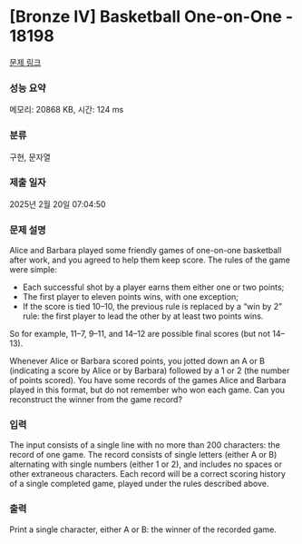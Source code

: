 # [Bronze IV] Basketball One-on-One - 18198 

[문제 링크](https://www.acmicpc.net/problem/18198) 

### 성능 요약

메모리: 20868 KB, 시간: 124 ms

### 분류

구현, 문자열

### 제출 일자

2025년 2월 20일 07:04:50

### 문제 설명

<p>Alice and Barbara played some friendly games of one-on-one basketball after work, and you agreed to help them keep score. The rules of the game were simple:</p>

<ul>
	<li>Each successful shot by a player earns them either one or two points;</li>
	<li>The first player to eleven points wins, with one exception;</li>
	<li>If the score is tied 10–10, the previous rule is replaced by a “win by 2” rule: the first player to lead the other by at least two points wins.</li>
</ul>

<p>So for example, 11–7, 9–11, and 14–12 are possible final scores (but not 14–13).</p>

<p>Whenever Alice or Barbara scored points, you jotted down an A or B (indicating a score by Alice or by Barbara) followed by a 1 or 2 (the number of points scored). You have some records of the games Alice and Barbara played in this format, but do not remember who won each game. Can you reconstruct the winner from the game record?</p>

### 입력 

 <p>The input consists of a single line with no more than 200 characters: the record of one game. The record consists of single letters (either A or B) alternating with single numbers (either 1 or 2), and includes no spaces or other extraneous characters. Each record will be a correct scoring history of a single completed game, played under the rules described above.</p>

### 출력 

 <p>Print a single character, either A or B: the winner of the recorded game.</p>

